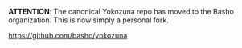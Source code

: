 **ATTENTION**: The canonical Yokozuna repo has moved to the Basho organization.  This is now simply a personal fork.

https://github.com/basho/yokozuna
